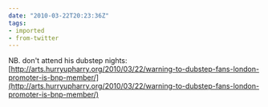 ```yaml
---
date: "2010-03-22T20:23:36Z"
tags:
- imported
- from-twitter
---
```

NB. don't attend his dubstep nights: [http://arts.hurryupharry.org/2010/03/22/warning-to-dubstep-fans-london-promoter-is-bnp-member/](http://arts.hurryupharry.org/2010/03/22/warning-to-dubstep-fans-london-promoter-is-bnp-member/)
